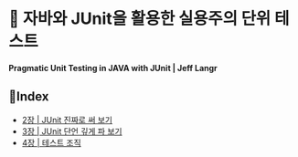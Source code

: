 # 📖 자바와 JUnit을 활용한 실용주의 단위 테스트
#### Pragmatic Unit Testing in JAVA with JUnit | Jeff Langr

## 📝Index

* [2장 | JUnit 진짜로 써 보기](./ch-02/summary.md)
* [3장 | JUnit 단언 깊게 파 보기](./ch-03/summary.md)
* [4장 | 테스트 조직](./ch-04/summary.md)

